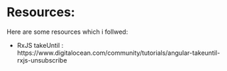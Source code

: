 # Resources:

Here are some resources which i follwed:

<ul>
<li> RxJS takeUntil : https://www.digitalocean.com/community/tutorials/angular-takeuntil-rxjs-unsubscribe </li>
</ul>

